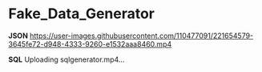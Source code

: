 # Fake_Data_Generator
<b>JSON</b>
https://user-images.githubusercontent.com/110477091/221654579-3645fe72-d948-4333-9260-e1532aaa8460.mp4

<b>SQL</b>
Uploading sqlgenerator.mp4…
